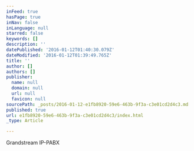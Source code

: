 ```yaml
---
inFeed: true
hasPage: true
inNav: false
inLanguage: null
starred: false
keywords: []
description: ''
datePublished: '2016-01-12T01:40:30.079Z'
dateModified: '2016-01-12T01:39:49.765Z'
title: ''
author: []
authors: []
publisher:
  name: null
  domain: null
  url: null
  favicon: null
sourcePath: _posts/2016-01-12-e1fb8920-59e6-463b-9f3a-c3e01cd2d4c3.md
published: true
url: e1fb8920-59e6-463b-9f3a-c3e01cd2d4c3/index.html
_type: Article

---
```

Grandstream IP-PABX